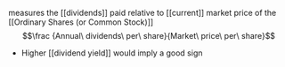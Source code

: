 measures the [[dividends]] paid relative to [[current]] market price of the [[Ordinary Shares (or Common Stock)]]
$$\frac {Annual\ dividends\ per\ share}{Market\ price\ per\ share}$$
- Higher [[dividend yield]] would imply a good sign